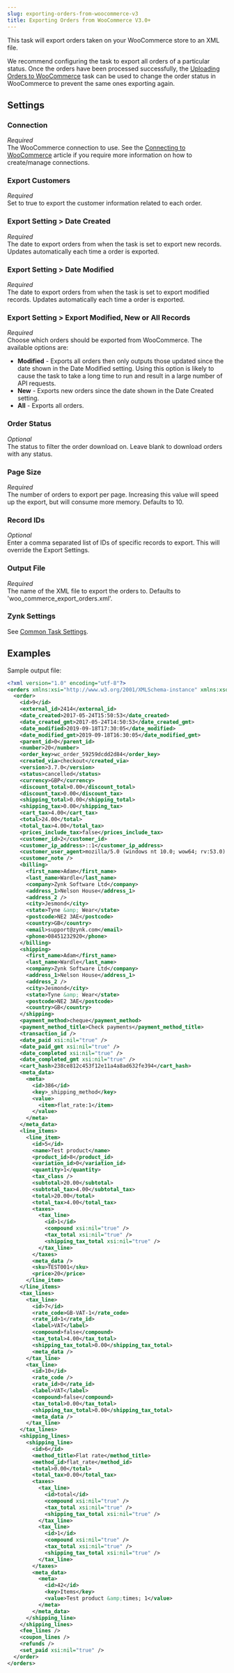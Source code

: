 ```yaml
---
slug: exporting-orders-from-woocommerce-v3
title: Exporting Orders from WooCommerce V3.0+
---
```

This task will export orders taken on your WooCommerce store to an XML file.

We recommend configuring the task to export all orders of a particular status. Once the orders have been processed successfully, the [Uploading Orders to WooCommerce](uploading-orders-to-woocommerce) task can be used to change the order status in WooCommerce to prevent the same ones exporting again.

## Settings
### Connection
_Required_  
The WooCommerce connection to use. See the [Connecting to WooCommerce](connecting-to-woocommerce-v3) article if you require more information on how to create/manage connections.

### Export Customers
_Required_  
Set to true to export the customer information related to each order.

### Export Setting > Date Created
_Required_  
The date to export orders from when the task is set to export new records. Updates automatically each time a order is exported.

### Export Setting > Date Modified
_Required_  
The date to export orders from when the task is set to export modified records. Updates automatically each time a order is exported.

### Export Setting > Export Modified, New or All Records
_Required_  
Choose which orders should be exported from WooCommerce. The available options are:

* __Modified__ - Exports all orders then only outputs those updated since the date shown in the Date Modified setting. Using this option is likely to cause the task to take a long time to run and result in a large number of API requests.
* __New__ - Exports new orders since the date shown in the Date Created setting.
* __All__ - Exports all orders.

### Order Status
_Optional_  
The status to filter the order download on. Leave blank to download orders with any status.

### Page Size
_Required_  
The number of orders to export per page. Increasing this value will speed up the export, but will consume more memory. Defaults to 10.

### Record IDs
_Optional_  
Enter a comma separated list of IDs of specific records to export. This will override the Export Settings.

### Output File
_Required_  
The name of the XML file to export the orders to. Defaults to 'woo_commerce_export_orders.xml'. 

### Zynk Settings
See [Common Task Settings](common-task-settings).

## Examples
Sample output file:
```xml
<?xml version="1.0" encoding="utf-8"?>
<orders xmlns:xsi="http://www.w3.org/2001/XMLSchema-instance" xmlns:xsd="http://www.w3.org/2001/XMLSchema">
  <order>
    <id>9</id>
    <external_id>2414</external_id>
    <date_created>2017-05-24T15:50:53</date_created>
    <date_created_gmt>2017-05-24T14:50:53</date_created_gmt>
    <date_modified>2019-09-18T17:30:05</date_modified>
    <date_modified_gmt>2019-09-18T16:30:05</date_modified_gmt>
    <parent_id>0</parent_id>
    <number>20</number>
    <order_key>wc_order_59259dcdd2d84</order_key>
    <created_via>checkout</created_via>
    <version>3.7.0</version>
    <status>cancelled</status>
    <currency>GBP</currency>
    <discount_total>0.00</discount_total>
    <discount_tax>0.00</discount_tax>
    <shipping_total>0.00</shipping_total>
    <shipping_tax>0.00</shipping_tax>
    <cart_tax>4.00</cart_tax>
    <total>24.00</total>
    <total_tax>4.00</total_tax>
    <prices_include_tax>false</prices_include_tax>
    <customer_id>2</customer_id>
    <customer_ip_address>::1</customer_ip_address>
    <customer_user_agent>mozilla/5.0 (windows nt 10.0; wow64; rv:53.0) gecko/20100101 firefox/53.0</customer_user_agent>
    <customer_note />
    <billing>
      <first_name>Adam</first_name>
      <last_name>Wardle</last_name>
      <company>Zynk Software Ltd</company>
      <address_1>Nelson House</address_1>
      <address_2 />
      <city>Jesmond</city>
      <state>Tyne &amp; Wear</state>
      <postcode>NE2 3AE</postcode>
      <country>GB</country>
      <email>support@zynk.com</email>
      <phone>08451232920</phone>
    </billing>
    <shipping>
      <first_name>Adam</first_name>
      <last_name>Wardle</last_name>
      <company>Zynk Software Ltd</company>
      <address_1>Nelson House</address_1>
      <address_2 />
      <city>Jesmond</city>
      <state>Tyne &amp; Wear</state>
      <postcode>NE2 3AE</postcode>
      <country>GB</country>
    </shipping>
    <payment_method>cheque</payment_method>
    <payment_method_title>Check payments</payment_method_title>
    <transaction_id />
    <date_paid xsi:nil="true" />
    <date_paid_gmt xsi:nil="true" />
    <date_completed xsi:nil="true" />
    <date_completed_gmt xsi:nil="true" />
    <cart_hash>238ce812c453f12e11a4a8ad632fe394</cart_hash>
    <meta_data>
      <meta>
        <id>386</id>
        <key>_shipping_method</key>
        <value>
          <item>flat_rate:1</item>
        </value>
      </meta>
    </meta_data>
    <line_items>
      <line_item>
        <id>5</id>
        <name>Test product</name>
        <product_id>8</product_id>
        <variation_id>0</variation_id>
        <quantity>1</quantity>
        <tax_class />
        <subtotal>20.00</subtotal>
        <subtotal_tax>4.00</subtotal_tax>
        <total>20.00</total>
        <total_tax>4.00</total_tax>
        <taxes>
          <tax_line>
            <id>1</id>
            <compound xsi:nil="true" />
            <tax_total xsi:nil="true" />
            <shipping_tax_total xsi:nil="true" />
          </tax_line>
        </taxes>
        <meta_data />
        <sku>TEST001</sku>
        <price>20</price>
      </line_item>
    </line_items>
    <tax_lines>
      <tax_line>
        <id>7</id>
        <rate_code>GB-VAT-1</rate_code>
        <rate_id>1</rate_id>
        <label>VAT</label>
        <compound>false</compound>
        <tax_total>4.00</tax_total>
        <shipping_tax_total>0.00</shipping_tax_total>
        <meta_data />
      </tax_line>
      <tax_line>
        <id>10</id>
        <rate_code />
        <rate_id>0</rate_id>
        <label>VAT</label>
        <compound>false</compound>
        <tax_total>0.00</tax_total>
        <shipping_tax_total>0.00</shipping_tax_total>
        <meta_data />
      </tax_line>
    </tax_lines>
    <shipping_lines>
      <shipping_line>
        <id>6</id>
        <method_title>Flat rate</method_title>
        <method_id>flat_rate</method_id>
        <total>0.00</total>
        <total_tax>0.00</total_tax>
        <taxes>
          <tax_line>
            <id>total</id>
            <compound xsi:nil="true" />
            <tax_total xsi:nil="true" />
            <shipping_tax_total xsi:nil="true" />
          </tax_line>
          <tax_line>
            <id>1</id>
            <compound xsi:nil="true" />
            <tax_total xsi:nil="true" />
            <shipping_tax_total xsi:nil="true" />
          </tax_line>
        </taxes>
        <meta_data>
          <meta>
            <id>42</id>
            <key>Items</key>
            <value>Test product &amp;times; 1</value>
          </meta>
        </meta_data>
      </shipping_line>
    </shipping_lines>
    <fee_lines />
    <coupon_lines />
    <refunds />
    <set_paid xsi:nil="true" />
  </order>
</orders>
```